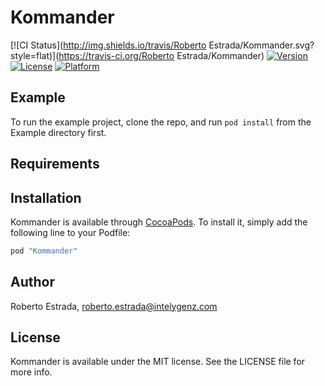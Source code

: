 # Kommander

[![CI Status](http://img.shields.io/travis/Roberto Estrada/Kommander.svg?style=flat)](https://travis-ci.org/Roberto Estrada/Kommander)
[![Version](https://img.shields.io/cocoapods/v/Kommander.svg?style=flat)](http://cocoapods.org/pods/Kommander)
[![License](https://img.shields.io/cocoapods/l/Kommander.svg?style=flat)](http://cocoapods.org/pods/Kommander)
[![Platform](https://img.shields.io/cocoapods/p/Kommander.svg?style=flat)](http://cocoapods.org/pods/Kommander)

## Example

To run the example project, clone the repo, and run `pod install` from the Example directory first.

## Requirements

## Installation

Kommander is available through [CocoaPods](http://cocoapods.org). To install
it, simply add the following line to your Podfile:

```ruby
pod "Kommander"
```

## Author

Roberto Estrada, roberto.estrada@intelygenz.com

## License

Kommander is available under the MIT license. See the LICENSE file for more info.
